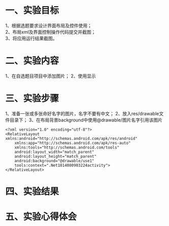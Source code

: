 # 一、实验目标
1、根据选题要求设计界面布局及控件使用；   
2、布局xml及界面控制操作代码提交并截图；   
3、将应用运行结果截图。
# 二、实验内容
1、在自选题目项目中添加图片；
2、使用显示
# 三、实验步骤
1、准备一张或多张命好名字的图片，名字不要有中文；
2、放入res/drawable文件目录下；
3、在布局背景background中使用@drawable/图片名字引用该图片
```
<?xml version="1.0" encoding="utf-8"?>
<RelativeLayout xmlns:android="http://schemas.android.com/apk/res/android"
    xmlns:app="http://schemas.android.com/apk/res-auto"
    xmlns:tools="http://schemas.android.com/tools"
    android:layout_width="match_parent"
    android:layout_height="match_parent"
    android:background="@drawable/use1"
    tools:context=".Net1814080903224activity">
</RelativeLayout>
```
# 四、实验结果

# 五、实验心得体会
